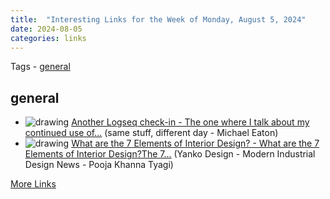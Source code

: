 ```yaml
---
title:  "Interesting Links for the Week of Monday, August 5, 2024"
date: 2024-08-05
categories: links
---
```


Tags  - [general](#general)


## general
- <img src='https://samestuffdifferentday.net/assets/2024/knowledge.jpg' alt='drawing' style='max-height: 100px;'/>  [Another Logseq check-in - The one where I talk about my continued use of...](https://samestuffdifferentday.net/2024/08/08/another-logseq-checkin/) (same stuff, different day - Michael Eaton)
- <img src='https://www.yankodesign.com/images/design_news/2024/08/what-are-the-7-elements-of-interior-design/00-elements-interior-1.jpg' alt='drawing' style='max-height: 100px;'/>  [What are the 7 Elements of Interior Design? - What are the 7 Elements of Interior Design?The 7...](https://www.yankodesign.com/2024/08/08/what-are-the-7-elements-of-interior-design/?utm_source=rss&utm_medium=rss&utm_campaign=what-are-the-7-elements-of-interior-design) (Yanko Design - Modern Industrial Design News - Pooja Khanna Tyagi)

[More Links](/links)

